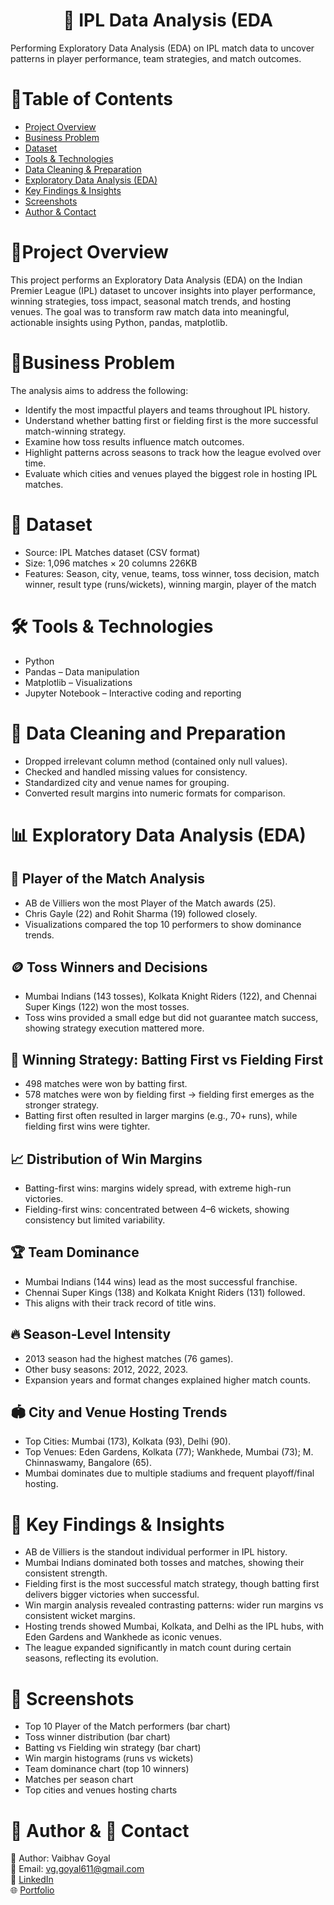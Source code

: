 # <h1 align="center">🏏 IPL Data Analysis (EDA</h1>

Performing Exploratory Data Analysis (EDA) on IPL match data to uncover patterns in player performance, team strategies, and match outcomes.

# 📑Table of Contents
- <a href="#overview"> Project Overview </a>
- <a href="#business-problem"> Business Problem </a>
- <a href="#dataset">Dataset</a>
- <a href="#tools--technologies">Tools & Technologies</a>
- <a href="#data-cleaning--preparation">Data Cleaning & Preparation</a>
- <a href="#exploratory-data-analysis-eda">Exploratory Data Analysis (EDA)</a>
- <a href="#key-findings"> Key Findings & Insights </a>
- <a href="#screenshots">Screenshots</a>
- <a href="#author--contact"> Author & Contact </a>
# <a class="anchor" id="overview"></a>🔎Project Overview
This project performs an Exploratory Data Analysis (EDA) on the Indian Premier League (IPL) dataset to uncover insights into player performance, winning strategies, toss impact, seasonal match trends, and hosting venues.
The goal was to transform raw match data into meaningful, actionable insights using Python, pandas, matplotlib.
# <a class="anchor" id="business-problem"></a>🎯Business Problem
The analysis aims to address the following:
-	Identify the most impactful players and teams throughout IPL history.
-   Understand whether batting first or fielding first is the more successful match-winning strategy.
-	Examine how toss results influence match outcomes.
-	Highlight patterns across seasons to track how the league evolved over time.
-	Evaluate which cities and venues played the biggest role in hosting IPL matches.
# <a class="anchor" id="dataset"></a>📂 Dataset
-	Source: IPL Matches dataset (CSV format)
-	Size: 1,096 matches × 20 columns 226KB
-	Features: Season, city, venue, teams, toss winner, toss decision, match winner, result type (runs/wickets), winning margin, player of the match
# <a class="anchor" id="tools--technologies"></a>🛠 Tools & Technologies
-	Python
-	Pandas – Data manipulation
-	Matplotlib – Visualizations
-	Jupyter Notebook – Interactive coding and reporting
# <a class="anchor" id="data-cleaning--preparation"></a>🧹 Data Cleaning and Preparation
-	Dropped irrelevant column method (contained only null values).
-	Checked and handled missing values for consistency.
-	Standardized city and venue names for grouping.
-	Converted result margins into numeric formats for comparison.
# <a class="anchor" id="exploratory-data-analysis-eda"></a>📊 Exploratory Data Analysis (EDA)
## 🏅 Player of the Match Analysis
-	AB de Villiers won the most Player of the Match awards (25).
-	Chris Gayle (22) and Rohit Sharma (19) followed closely.
-	Visualizations compared the top 10 performers to show dominance trends.
## 🪙 Toss Winners and Decisions
-	Mumbai Indians (143 tosses), Kolkata Knight Riders (122), and Chennai Super Kings (122) won the most tosses.
-	Toss wins provided a small edge but did not guarantee match success, showing strategy execution mattered more.
## 🧠 Winning Strategy: Batting First vs Fielding First
-	498 matches were won by batting first.
-	578 matches were won by fielding first → fielding first emerges as the stronger strategy.
-	Batting first often resulted in larger margins (e.g., 70+ runs), while fielding first wins were tighter.
## 📈 Distribution of Win Margins
-	Batting-first wins: margins widely spread, with extreme high-run victories.
-	Fielding-first wins: concentrated between 4–6 wickets, showing consistency but limited variability.
## 🏆 Team Dominance
-	Mumbai Indians (144 wins) lead as the most successful franchise.
-	Chennai Super Kings (138) and Kolkata Knight Riders (131) followed.
-	This aligns with their track record of title wins.
## 🔥 Season-Level Intensity
-	2013 season had the highest matches (76 games).
-	Other busy seasons: 2012, 2022, 2023.
-	Expansion years and format changes explained higher match counts.
## 🏟️ City and Venue Hosting Trends
-	Top Cities: Mumbai (173), Kolkata (93), Delhi (90).
-	Top Venues: Eden Gardens, Kolkata (77); Wankhede, Mumbai (73); M. Chinnaswamy, Bangalore (65).
-	Mumbai dominates due to multiple stadiums and frequent playoff/final hosting.
# <a class="key-findings" id=""></a>📌 Key Findings & Insights
-	AB de Villiers is the standout individual performer in IPL history.
-	Mumbai Indians dominated both tosses and matches, showing their consistent strength.
-	Fielding first is the most successful match strategy, though batting first delivers bigger victories when successful.
-	Win margin analysis revealed contrasting patterns: wider run margins vs consistent wicket margins.
-	Hosting trends showed Mumbai, Kolkata, and Delhi as the IPL hubs, with Eden Gardens and Wankhede as iconic venues.
-	The league expanded significantly in match count during certain seasons, reflecting its evolution.


# <a class="anchor" id="screenshots"></a>📸 Screenshots
-	Top 10 Player of the Match performers (bar chart)
-	Toss winner distribution (bar chart)
-	Batting vs Fielding win strategy (bar chart)
-	Win margin histograms (runs vs wickets)
-	Team dominance chart (top 10 winners)
-	Matches per season chart
-	Top cities and venues hosting charts

# <a class="anchor" id="author--contact"></a>👤 Author & 📧 Contact
👤 Author: Vaibhav Goyal <br>
📧 Email: vg.goyal611@gmail.com <br>
💼 [LinkedIn](https://www.linkedin.com/in/vaibhav-goyal-29b70a30/)  <br>
🌐 [Portfolio](https://github.com/vggoyal611)<br>